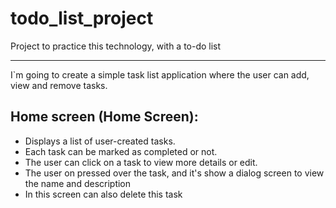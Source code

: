 # todo_list_project

Project to practice this technology, with a to-do list

---

I`m going to create a simple task list application where the user can add, view and remove tasks.

##  Home screen (Home Screen):

- Displays a list of user-created tasks.
- Each task can be marked as completed or not.
- The user can click on a task to view more details or edit.
- The user on pressed over the task, and it's show a dialog screen to view the name and description
- In this screen can also delete this task
